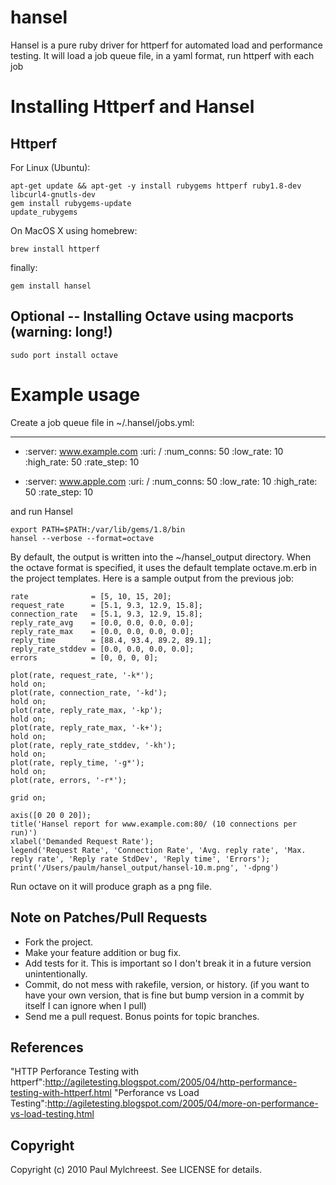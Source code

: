 # hansel

Hansel is a pure ruby driver for httperf for automated load and performance testing. It will load 
a job queue file, in a yaml format, run httperf with each job

# Installing Httperf and Hansel

## Httperf

  For Linux (Ubuntu):

    apt-get update && apt-get -y install rubygems httperf ruby1.8-dev libcurl4-gnutls-dev
    gem install rubygems-update
    update_rubygems

  On MacOS X using homebrew:

    brew install httperf

  finally:
  
    gem install hansel

## Optional -- Installing Octave using macports (warning: long!)

    sudo port install octave

# Example usage

Create a job queue file in ~/.hansel/jobs.yml:

---
  - :server: www.example.com
    :uri: /
    :num_conns: 50
    :low_rate: 10
    :high_rate: 50
    :rate_step: 10

  - :server: www.apple.com
    :uri: /
    :num_conns: 50
    :low_rate: 10
    :high_rate: 50
    :rate_step: 10

and run Hansel

    export PATH=$PATH:/var/lib/gems/1.8/bin
    hansel --verbose --format=octave

By default, the output is written into the ~/hansel_output directory. When the octave format is
specified, it uses the default template octave.m.erb in the project templates. Here is a sample
output from the previous job:

    rate              = [5, 10, 15, 20];
    request_rate      = [5.1, 9.3, 12.9, 15.8];
    connection_rate   = [5.1, 9.3, 12.9, 15.8];
    reply_rate_avg    = [0.0, 0.0, 0.0, 0.0];
    reply_rate_max    = [0.0, 0.0, 0.0, 0.0];
    reply_time        = [88.4, 93.4, 89.2, 89.1];
    reply_rate_stddev = [0.0, 0.0, 0.0, 0.0];
    errors            = [0, 0, 0, 0];

    plot(rate, request_rate, '-k*');
    hold on;
    plot(rate, connection_rate, '-kd');
    hold on;
    plot(rate, reply_rate_max, '-kp');
    hold on;
    plot(rate, reply_rate_max, '-k+');
    hold on;
    plot(rate, reply_rate_stddev, '-kh');
    hold on;
    plot(rate, reply_time, '-g*');
    hold on;
    plot(rate, errors, '-r*');

    grid on;

    axis([0 20 0 20]);
    title('Hansel report for www.example.com:80/ (10 connections per run)')
    xlabel('Demanded Request Rate');
    legend('Request Rate', 'Connection Rate', 'Avg. reply rate', 'Max. reply rate', 'Reply rate StdDev', 'Reply time', 'Errors');
    print('/Users/paulm/hansel_output/hansel-10.m.png', '-dpng')
    
Run octave on it will produce graph as a png file.

## Note on Patches/Pull Requests
 
* Fork the project.
* Make your feature addition or bug fix.
* Add tests for it. This is important so I don't break it in a
  future version unintentionally.
* Commit, do not mess with rakefile, version, or history.
  (if you want to have your own version, that is fine but bump version in a commit by itself I can ignore when I pull)
* Send me a pull request. Bonus points for topic branches.

## References

"HTTP Perforance Testing with httperf":http://agiletesting.blogspot.com/2005/04/http-performance-testing-with-httperf.html
"Perforance vs Load Testing":http://agiletesting.blogspot.com/2005/04/more-on-performance-vs-load-testing.html

## Copyright

Copyright (c) 2010 Paul Mylchreest. See LICENSE for details.

